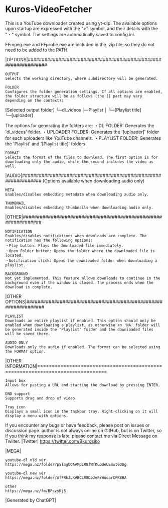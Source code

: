 # Kuros-VideoFetcher 
This is a YouTube downloader created using yt-dlp. The available options upon startup are expressed with the ">" symbol, and their details with the "・" symbol. The settings are automatically saved to config.ini.

FFmpeg.exe and FFprobe.exe are included in the .zip file, so they do not need to be added to the PATH.

|OPTIONS|###############################################################

    OUTPUT
    Selects the working directory, where subdirectory will be generated.

    FOLDER
    Configures the folder generation settings. If all options are enabled, the folder structure will be as follows (the [] part may vary depending on the context):

[Selected output folder]
└─dl_videos
├─Playlist
│ └─[Playlist title]
└─[uploader]

The options for generating the folders are:
・DL FOLDER: Generates the 'dl_videos' folder.
・UPLOADER FOLDER: Generates the '[uploader]' folder for each uploaders like YouTube channels.
・PLAYLIST FOLDER: Generates the 'Playlist' and '[Playlist title]' folders.

    FORMAT
    Selects the format of the files to download. The first option is for downloading only the audio, while the second includes the video as well.

|AUDIO|###############################################################
(Options available when downloading audio only)

    META
    Enables/disables embedding metadata when downloading audio only.

    THUMBNAIL
    Enables/disables embedding thumbnails when downloading audio only.

|OTHER|###############################################################

    NOTIFICATION
    Enables/disables notifications when downloads are complete. The notification has the following options:
    ・Play button: Plays the downloaded file immediately.
    ・Open Folder button: Opens the folder where the downloaded file is located.
    ・Notification click: Opens the downloaded folder when downloading a playlist.

    BACKGROUND
    Not yet implemented. This feature allows downloads to continue in the background even if the window is closed. The process ends when the download is complete.

|OTHER OPTIONS|###############################################################

    PLAYLIST
    Downloads an entire playlist if enabled. This option should only be enabled when downloading a playlist, as otherwise an 'NA' folder will be generated inside the 'Playlist' folder and the downloaded files will be saved there.

    AUDIO ONLY
    Downloads only the audio if enabled. The format can be selected using the FORMAT option.

|OTHER INFORMATION|==============================================================================

    Input box
    Allows for pasting a URL and starting the download by pressing ENTER.

    DND support
    Supports drag and drop of video.

    Tray icon
    Displays a small icon in the taskbar tray. Right-clicking on it will display a menu with options.

If you encounter any bugs or have feedback, please post on issues or discussion page.
author is not always online on GitHub, but is on Twitter, so if you think my response is late, please contact me via Direct Message on Twiiter.
|Twitter|
https://twitter.com/Bkurosiko

|MEGA|

    youtube-dl old ver
    https://mega.nz/folder/pSlmgbQA#MpLR8fWfKuGUeUEmwteODg

    youtube-dl new ver
    https://mega.nz/folder/AfFRkJLK#BCLR8DbJeFrWuoarCFK8BA

    other
    https://mega.nz/fm/BPszyKjS


|Generated by ChatGPT|

